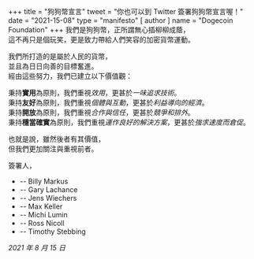 +++
title = "狗狗幣宣言"
tweet = "你也可以到 Twitter 簽署狗狗幣宣言喔！"
date = "2021-15-08"
type = "manifesto"
[ author ]
name = "Dogecoin Foundation"
+++
我們是狗狗幣，正所謂無心插柳柳成蔭，</br>
這不再只是個玩笑，更是致力帶給人們笑容的加密貨幣運動。

我們所打造的是屬於人民的貨幣，</br>
並且為日日向善的目標奮進。</br>
經由這些努力，我們已建立以下價值觀：

秉持**實用**為原則，我們重視*效用*，更甚於*一味追求技術*。</br>
秉持**友好**為原則，我們重視*個體與互動*，更甚於*利益導向的經濟*。</br>
秉持**開放**為原則，我們重視*合作與信任*，更甚於*競爭和排外*。</br>
秉持**穩當確實**為原則，我們重視*運作良好的解決方案*，更甚於*強求速度而倉促*。</br>

也就是說，雖然後者有其價值，</br>
但我們更加關注與重視前者。
<div class="signatories">
簽署人，

<div class="people">

* -- Billy Markus
* -- Gary Lachance
* -- Jens Wiechers
* -- Max Keller
* -- Michi Lumin
* -- Ross Nicoll
* -- Timothy Stebbing

_2021 年 8 月 15 日_
</div>
</div>
